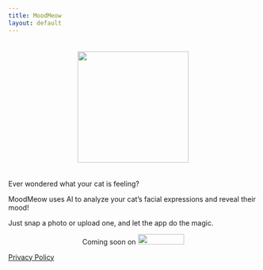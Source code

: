 ```yaml
---
title: MoodMeow
layout: default
---
```

<link rel="stylesheet" href="style.css">

<p style = "text-align: center">
  <img src="https://github.com/user-attachments/assets/d8e94048-9033-4a8f-b979-98300b2bad2d" width=224 height=224, style="padding: 20px">

</p>

Ever wondered what your cat is feeling? 

MoodMeow uses AI to analyze your cat’s facial expressions and reveal their mood! 

Just snap a photo or upload one, and let the app do the magic.

<p align='center'>
  Coming soon on 
  <img src="https://github.com/user-attachments/assets/8a9b83d6-9f5e-434e-b118-012c8e9f4087" width=93 height=21>
</p>

[Privacy Policy](privacy_policy.md)
